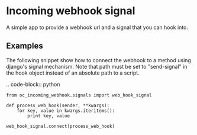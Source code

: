 Incoming webhook signal
=======================

A simple app to provide a webhook url and a signal that you can hook into.


Examples
--------

The following snippet show how to connect the webhook to a method using django's signal mechanism.
Note that path must be set to "send-signal" in the hook object instead of an absolute path to a script.

.. code-block:: python

    from oc_incoming_webhook.signals import web_hook_signal

    def process_web_hook(sender, **kwargs):
        for key, value in kwargs.iteritems():
            print key, value
    
    web_hook_signal.connect(process_web_hook)